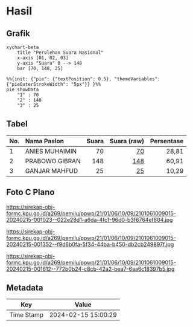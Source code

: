 # Hasil

## Grafik

```mermaid
xychart-beta
    title "Perolehan Suara Nasional"
    x-axis [01, 02, 03]
    y-axis "Suara" 0 --> 148
    bar [70, 148, 25]
```

```mermaid
%%{init: {"pie": {"textPosition": 0.5}, "themeVariables": {"pieOuterStrokeWidth": "5px"}} }%%
pie showData
    "1" : 70
    "2" : 148
    "3" : 25
```

## Tabel

| No. | Nama Paslon    | Suara | Suara (raw) | Persentase |
|:--- |:-------------- | -----:| -----------:| ----------:|
| 1   | ANIES MUHAIMIN | 70    | [70][p-1]   | 28,81      |
| 2   | PRABOWO GIBRAN | 148   | [148][p-2]  | 60,91      |
| 3   | GANJAR MAHFUD  | 25    | [25][p-3]   | 10,29      |


[p-1]: https://github.com/gigit-pemilu/pemilu-2024/blob/main/pilpres/hitung-suara/sub/21-kepulauan-riau/sub/01-bintan/sub/06-bintan-timur/sub/1009-sungai-lekop/sub/015-tps/sub/paslon-1.txt
[p-2]: https://github.com/gigit-pemilu/pemilu-2024/blob/main/pilpres/hitung-suara/sub/21-kepulauan-riau/sub/01-bintan/sub/06-bintan-timur/sub/1009-sungai-lekop/sub/015-tps/sub/paslon-2.txt
[p-3]: https://github.com/gigit-pemilu/pemilu-2024/blob/main/pilpres/hitung-suara/sub/21-kepulauan-riau/sub/01-bintan/sub/06-bintan-timur/sub/1009-sungai-lekop/sub/015-tps/sub/paslon-3.txt

## Foto C Plano

https://sirekap-obj-formc.kpu.go.id/a269/pemilu/ppwp/21/01/06/10/09/2101061009015-20240215-001023--022e28d1-a6da-4fc1-96d0-b3f6764ef804.jpg

https://sirekap-obj-formc.kpu.go.id/a269/pemilu/ppwp/21/01/06/10/09/2101061009015-20240215-001352--f9d6b0fa-5f34-44ba-b450-db2cb249897f.jpg

https://sirekap-obj-formc.kpu.go.id/a269/pemilu/ppwp/21/01/06/10/09/2101061009015-20240215-001612--772b0b24-c8cb-42a2-bea7-6aa6c18397b5.jpg


## Metadata

| Key        | Value               |
| ---------- | ------------------- |
| Time Stamp | 2024-02-15 15:00:29 |



